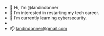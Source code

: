 - 👋 Hi, I’m @landindonner
- 👀 I’m interested in restarting my tech career.
- 🌱 I’m currently learning cybersecurity.
-
- 📫 landindonner@gmail.com

<!---
landindonner/landindonner is a ✨ special ✨ repository because its `README.md` (this file) appears on your GitHub profile.
You can click the Preview link to take a look at your changes.
--->
